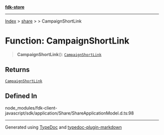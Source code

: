 [**fdk-store**](../../../README.md)
***

[Index](../../../API.md) > [share](../../README.md) > [<internal>](../README.md) > CampaignShortLink

# Function: CampaignShortLink

> **CampaignShortLink**(): [`CampaignShortLink`](../type-aliases/type-alias.CampaignShortLink.md)

## Returns

[`CampaignShortLink`](../type-aliases/type-alias.CampaignShortLink.md)

## Defined In

node\_modules/fdk-client-javascript/sdk/application/Share/ShareApplicationModel.d.ts:98

***
Generated using [TypeDoc](https://typedoc.org/) and [typedoc-plugin-markdown](https://www.npmjs.com/package/typedoc-plugin-markdown)
